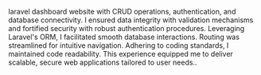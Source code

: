 laravel dashboard website with CRUD operations, authentication, and database connectivity. I ensured data integrity with validation mechanisms and fortified security with robust authentication procedures. Leveraging Laravel's ORM, I facilitated smooth database interactions. Routing was streamlined for intuitive navigation. Adhering to coding standards, I maintained code readability. This experience equipped me to deliver scalable, secure web applications tailored to user needs..
